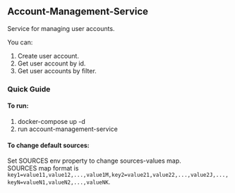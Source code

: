 ## Account-Management-Service

Service for managing user accounts.

You can:

1. Create user account.
2. Get user account by id.
3. Get user accounts by filter.

### Quick Guide

#### To run:

1. docker-compose up -d
2. run account-management-service

#### To change default sources:

Set SOURCES env property to change sources-values map.<br>
SOURCES map format is
`key1=value11,value12,...,value1M,key2=value21,value22,...,value2J,...,keyN=valueN1,valueN2,...,valueNK`.